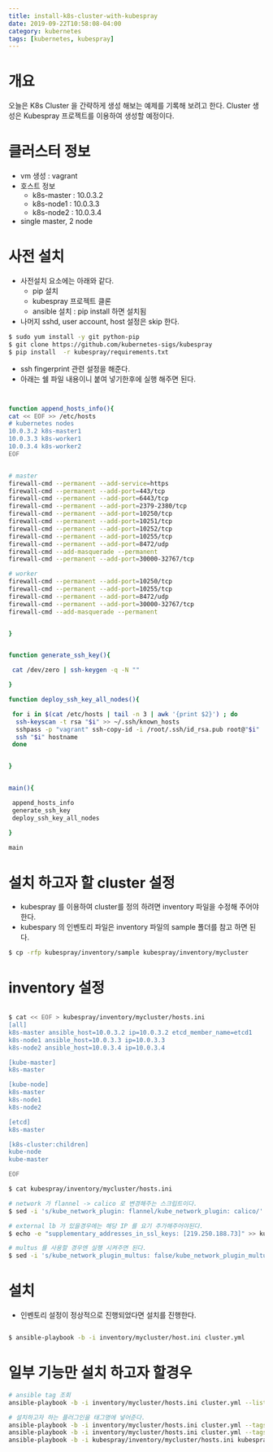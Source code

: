 ```yaml
---
title: install-k8s-cluster-with-kubespray
date: 2019-09-22T10:58:08-04:00
category: kubernetes
tags: [kubernetes, kubespray]
---
```



# 개요 

오늘은 K8s Cluster 을 간략하게 생성 해보는 예제를 기록해 보려고 한다. 
Cluster 생성은 Kubespray 프로젝트를 이용하여 생성할 예정이다. 

# 클러스터 정보 

* vm 생성 : vagrant 
* 호스트 정보 
    * k8s-master : 10.0.3.2
    * k8s-node1 : 10.0.3.3
    * k8s-node2  : 10.0.3.4
* single master, 2 node 

# 사전 설치 

* 사전설치 요소에는 아래와 같다. 
    * pip 설치 
    * kubespray 프로젝트 클론 
    * ansible 설치 : pip install 하면 설치됨  
* 나머지 sshd, user account,  host 설정은 skip 한다. 

```sh 
$ sudo yum install -y git python-pip 
$ git clone https://github.com/kubernetes-sigs/kubespray
$ pip install  -r kubespray/requirements.txt
```

* ssh fingerprint 관련 설정을 해준다. 
* 아래는 쉘 파일 내용이니 붙여 넣기한후에 실행 해주면 된다. 

```sh 


function append_hosts_info(){
cat << EOF >> /etc/hosts
# kubernetes nodes
10.0.3.2 k8s-master1
10.0.3.3 k8s-worker1
10.0.3.4 k8s-worker2
EOF


# master 
firewall-cmd --permanent --add-service=https
firewall-cmd --permanent --add-port=443/tcp
firewall-cmd --permanent --add-port=6443/tcp
firewall-cmd --permanent --add-port=2379-2380/tcp
firewall-cmd --permanent --add-port=10250/tcp
firewall-cmd --permanent --add-port=10251/tcp
firewall-cmd --permanent --add-port=10252/tcp
firewall-cmd --permanent --add-port=10255/tcp
firewall-cmd --permanent --add-port=8472/udp
firewall-cmd --add-masquerade --permanent
firewall-cmd --permanent --add-port=30000-32767/tcp

# worker 
firewall-cmd --permanent --add-port=10250/tcp
firewall-cmd --permanent --add-port=10255/tcp
firewall-cmd --permanent --add-port=8472/udp
firewall-cmd --permanent --add-port=30000-32767/tcp
firewall-cmd --add-masquerade --permanent


}


function generate_ssh_key(){

 cat /dev/zero | ssh-keygen -q -N ""

}

function deploy_ssh_key_all_nodes(){

 for i in $(cat /etc/hosts | tail -n 3 | awk '{print $2}') ; do
  ssh-keyscan -t rsa "$i" >> ~/.ssh/known_hosts
  sshpass -p "vagrant" ssh-copy-id -i /root/.ssh/id_rsa.pub root@"$i"
  ssh "$i" hostname
 done


}


main(){

 append_hosts_info
 generate_ssh_key
 deploy_ssh_key_all_nodes

}

main

```

# 설치 하고자 할 cluster 설정 

* kubespray 를 이용하여 cluster를 정의 하려면 inventory 파일을 수정해 주어야 한다. 
* kubespary 의 인벤토리 파일은 inventory 파일의 sample 폴더를 참고 하면 된다. 

```sh 
$ cp -rfp kubespray/inventory/sample kubespray/inventory/mycluster
```


# inventory 설정 

```sh 

$ cat << EOF > kubespray/inventory/mycluster/hosts.ini
[all]
k8s-master ansible_host=10.0.3.2 ip=10.0.3.2 etcd_member_name=etcd1
k8s-node1 ansible_host=10.0.3.3 ip=10.0.3.3
k8s-node2 ansible_host=10.0.3.4 ip=10.0.3.4

[kube-master]
k8s-master

[kube-node]
k8s-master
k8s-node1
k8s-node2

[etcd]
k8s-master

[k8s-cluster:children]
kube-node
kube-master

EOF

$ cat kubespray/inventory/mycluster/hosts.ini

# network 가 flannel -> calico 로 변경해주는 스크립트이다. 
$ sed -i 's/kube_network_plugin: flannel/kube_network_plugin: calico/' kubespray/inventory/mycluster/group_vars/k8s-cluster/k8s-cluster.yml

# external lb 가 있을경우에는 해당 IP 를 요기 추가해주어야된다. 
$ echo -e "supplementary_addresses_in_ssl_keys: [219.250.188.73]" >> kubespray/inventory/mycluster/group_vars/k8s-cluster/k8s-cluster.yml

# multus 를 사용할 경우엔 실행 시켜주면 된다. 
$ sed -i 's/kube_network_plugin_multus: false/kube_network_plugin_multus: true/' kubespray/inventory/mycluster/group_vars/k8s-cluster/k8s-cluster.yml

```

# 설치 

* 인벤토리 설정이 정상적으로 진행되었다면 설치를 진행한다. 

```sh 

$ ansible-playbook -b -i inventory/mycluster/host.ini cluster.yml 

```

# 일부 기능만 설치 하고자 할경우 

```sh 
# ansible tag 조회 
ansible-playbook -b -i inventory/mycluster/hosts.ini cluster.yml --list-tags

# 설치하고자 하는 플러그인을 태그명에 넣어준다. 
ansible-playbook -b -i inventory/mycluster/hosts.ini cluster.yml --tags="rbd-provisioner,helm,metrics_server"
ansible-playbook -b -i inventory/mycluster/hosts.ini cluster.yml --tags="ingress_controller"
ansible-playbook -b -i kubespray/inventory/mycluster/hosts.ini kubespray/cluster.yml --tags="coredns,nodelocaldns"


```
